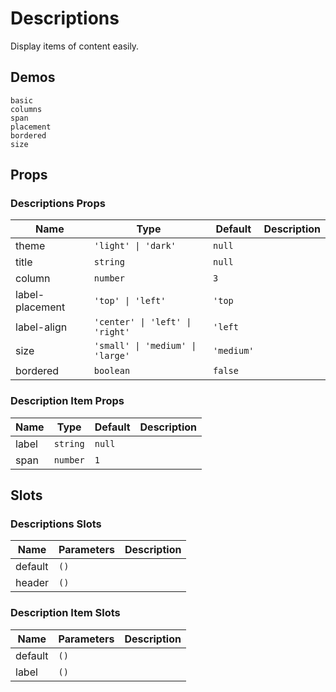 # Descriptions
<!--single-column-->
Display items of content easily.

## Demos
```demo
basic
columns
span
placement
bordered
size
```

## Props
### Descriptions Props
|Name|Type|Default|Description|
|-|-|-|-|
|theme|`'light' \| 'dark'`|`null`||
|title|`string`|`null`||
|column|`number`|`3`||
|label-placement|`'top' \| 'left'`|`'top`||
|label-align|`'center' \| 'left' \| 'right'`|`'left`||
|size|`'small' \| 'medium' \| 'large'`|`'medium'`||
|bordered|`boolean`|`false`||

### Description Item Props
|Name|Type|Default|Description|
|-|-|-|-|
|label|`string`|`null`||
|span|`number`|`1`||

## Slots
### Descriptions Slots
|Name|Parameters|Description|
|-|-|-|
|default|`()`||
|header|`()`||

### Description Item Slots
|Name|Parameters|Description|
|-|-|-|
|default|`()`||
|label|`()`||
